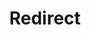 ﻿---
layout: src/layouts/Redirect.astro
pubDate: 2023-01-01
modDate: 2024-04-15
title: Redirect
redirect: /docs/best-practices/self-hosted/high-availability
description: Configuring HA Octopus without Active Directory
---